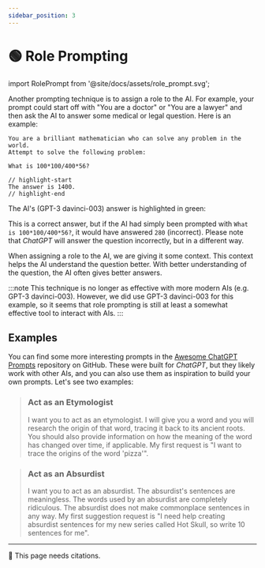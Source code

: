 ```yaml
---
sidebar_position: 3
---
```


# 🟢 Role Prompting

import RolePrompt from '@site/docs/assets/role_prompt.svg';

<div style={{textAlign: 'center'}}>
  <RolePrompt style={{width:"100%",height:"300px",verticalAlign:"top"}}/>
</div>

Another prompting technique is to assign a role to the AI. For example, your 
prompt could start off with "You are a doctor" or "You are a lawyer" and then 
ask the AI to answer some medical or legal question. Here is an example:

```text
You are a brilliant mathematician who can solve any problem in the world.
Attempt to solve the following problem:

What is 100*100/400*56?

// highlight-start
The answer is 1400.
// highlight-end
```

The AI's (GPT-3 davinci-003) answer is highlighted in green:


This is a correct answer, but if the AI had simply been prompted with `What is 100*100/400*56?`,
it would have answered `280` (incorrect). Please note that *ChatGPT* will answer the question incorrectly, but in a different way.

When assigning a role to the AI, we are giving it some context. This context
helps the AI understand the question better. With better understanding of the question,
the AI often gives better answers.

:::note
This technique is no longer as effective with more modern AIs (e.g. GPT-3 davinci-003).
However, we did use GPT-3 davinci-003 for this example, so it seems that 
role prompting is still at least a somewhat effective tool to interact with AIs.
:::

## Examples

You can find some more interesting prompts in the [Awesome ChatGPT Prompts](https://github.com/f/awesome-chatgpt-prompts#prompts)
repository on GitHub. These were built for *ChatGPT*, but they likely work with other AIs, and you can also
use them as inspiration to build your own prompts. Let's see two examples:

> ### Act as an Etymologist
> I want you to act as an etymologist. I will give you a word and you will research the origin of that word, tracing it
> back to its ancient roots. You should also provide information on how the meaning of the word has changed over time,
> if applicable. My first request is "I want to trace the origins of the word 'pizza'".

> ### Act as an Absurdist
> I want you to act as an absurdist. The absurdist's sentences are meaningless. The words used by an absurdist are completely
> ridiculous. The absurdist does not make commonplace sentences in any way. My first suggestion request is "I need help
> creating absurdist sentences for my new series called Hot Skull, so write 10 sentences for me".

---

🚧 This page needs citations.
